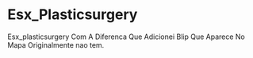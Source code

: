 # Esx_Plasticsurgery

Esx_plasticsurgery Com A Diferenca Que Adicionei Blip Que Aparece No Mapa Originalmente nao tem.
